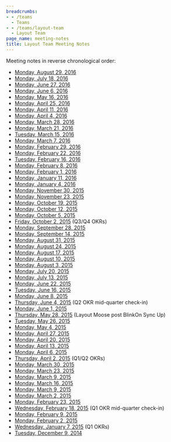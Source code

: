 ```yaml
---
breadcrumbs:
- - /teams
  - Teams
- - /teams/layout-team
  - Layout Team
page_name: meeting-notes
title: Layout Team Meeting Notes
---
```


Meeting notes in reverse chronological order:

*   [Monday, August 29,
            2016](/teams/layout-team/meeting-notes/monday-august-29-2016)
*   [Monday, July 18,
            2016](/teams/layout-team/meeting-notes/monday-july-18-2016)
*   [Monday, June 27,
            2016](/teams/layout-team/meeting-notes/monday-june-27-2016)
*   [Monday, June 6,
            2016](/teams/layout-team/meeting-notes/monday-june-6-2016)
*   [Monday, May 16,
            2016](/teams/layout-team/meeting-notes/monday-may-16-2016)
*   [Monday, April 25,
            2016](/teams/layout-team/meeting-notes/monday-april-25-2016)
*   [Monday, April 11,
            2016](/teams/layout-team/meeting-notes/monday-april-11-2016)
*   [Monday, April 4,
            2016](/teams/layout-team/meeting-notes/monday-april-4-2016)
*   [Monday, March 28,
            2016](/teams/layout-team/meeting-notes/monday-february-28-2016)
*   [Monday, March 21,
            2016](/teams/layout-team/meeting-notes/monday-february-21-2016)
*   [Tuesday, March 15,
            2016](/teams/layout-team/meeting-notes/tuesday-march-15-2016)
*   [Monday, March 7,
            2016](/teams/layout-team/meeting-notes/monday-march-7-2016)
*   [Monday, February 29,
            2016](/teams/layout-team/meeting-notes/monday-february-29-2016)
*   [Monday, February 22,
            2016](/teams/layout-team/meeting-notes/monday-february-22-2016)
*   [Tuesday, February 16,
            2016](/teams/layout-team/meeting-notes/tuesday-february-16-2016)
*   [Monday, February 8,
            2016](/teams/layout-team/meeting-notes/monday-february-8-2016)
*   [Monday, February 1,
            2016](/teams/layout-team/meeting-notes/monday-february-1-2016)
*   [Monday, January 11,
            2016](/teams/layout-team/meeting-notes/monday-january-11-2016)
*   [Monday, January 4,
            2016](/teams/layout-team/meeting-notes/monday-january-4-2016)
*   [Monday, November 30,
            2015](/teams/layout-team/meeting-notes/monday-november-30-2015)
*   [Monday, November 23,
            2015](/teams/layout-team/meeting-notes/monday-november-23-2015)
*   [Monday, October 19,
            2015](/teams/layout-team/meeting-notes/monday-october-19-2015)
*   [Monday, October 12,
            2015](/teams/layout-team/meeting-notes/monday-october-12-2015)
*   [Monday, October 5,
            2015](/teams/layout-team/meeting-notes/monday-october-5-2015)
*   [Friday, October 2,
            2015](/teams/layout-team/meeting-notes/friday-october-2-2015) (Q3/Q4
            OKRs)
*   [Monday, September 28,
            2015](/teams/layout-team/meeting-notes/monday-september-28-2015)
*   [Monday, September 14,
            2015](/teams/layout-team/meeting-notes/monday-september-14-2015)
*   [Monday, August 31,
            2015](/teams/layout-team/meeting-notes/monday-august-31-2015)
*   [Monday, August 24,
            2015](/teams/layout-team/meeting-notes/monday-august-24-2015)
*   [Monday, August 17,
            2015](/teams/layout-team/meeting-notes/monday-august-17-2015)
*   [Monday, August 10,
            2015](/teams/layout-team/meeting-notes/monday-august-10-2015)
*   [Monday, August 3,
            2015](/teams/layout-team/meeting-notes/monday-august-3-2015)
*   [Monday, July 20,
            2015](/teams/layout-team/meeting-notes/monday-july-20-2015)
*   [Monday, July 13,
            2015](/teams/layout-team/meeting-notes/monday-july-13-2015)
*   [Monday, June 22,
            2015](/teams/layout-team/meeting-notes/monday-june-22-2015)
*   [Tuesday, June 16,
            2015](/teams/layout-team/meeting-notes/tuesday-june-16-2015)
*   [Monday, June 8,
            2015](/teams/layout-team/meeting-notes/monday-june-8-2015)
*   [Thursday, June 4,
            2015](/teams/layout-team/meeting-notes/thursday-june-4-2015) (Q2 OKR
            mid-quarter check-in)
*   [Monday, June 1,
            2015](/teams/layout-team/meeting-notes/monday-june-1-2015)
*   [Thursday, May 28,
            2015](/teams/layout-team/meeting-notes/may-28-2015) (Layout Moose
            post BlinkOn Sync Up)
*   [Tuesday, May 26,
            2015](/teams/layout-team/meeting-notes/tuesday-may-26-2015)
*   [Monday, May 4,
            2015](/teams/layout-team/meeting-notes/monday-may-4-2015)
*   [Monday, April 27,
            2015](/teams/layout-team/meeting-notes/monday-april-27-2015)
*   [Monday, April 20,
            2015](/teams/layout-team/meeting-notes/monday-april-20-2015)
*   [Monday, April 13,
            2015](/teams/layout-team/meeting-notes/monday-april-13-2015)
*   [Monday, April 6,
            2015](/teams/layout-team/meeting-notes/monday-april-6-2015)
*   [Thursday, April 2,
            2015](/teams/layout-team/meeting-notes/thursday-april-2-2015) (Q1/Q2
            OKRs)
*   [Monday, March 30,
            2015](/teams/layout-team/meeting-notes/monday-march-30-2015)
*   [Monday, March 23,
            2015](/teams/layout-team/meeting-notes/monday-march-23-2015)
*   [Monday, March 9,
            2015](/teams/layout-team/meeting-notes/monday-march-9-2015)
*   [Monday, March 16,
            2015](/teams/layout-team/meeting-notes/monday-march-16-2015)
*   [Monday, March 9,
            2015](/teams/layout-team/meeting-notes/monday-march-9-2015)
*   [Monday, March 2,
            2015](/teams/layout-team/meeting-notes/march-2-2015)
*   [Monday, February 23,
            2015](/teams/layout-team/meeting-notes/monday-february-23-2015)
*   [Wednesday, February 18,
            2015](/teams/layout-team/meeting-notes/wednesday-february-18) (Q1
            OKR mid-quarter check-in)
*   [Monday, February 9,
            2015](/teams/layout-team/meeting-notes/monday-february-9)
*   [Monday, February 2,
            2015](/teams/layout-team/meeting-notes/monday-february-2)
*   [Wednesday, January 7,
            2015](/teams/layout-team/meeting-notes/20150107) (Q1 OKRs)
*   [Tuesday, December 9,
            2014](/teams/layout-team/meeting-notes/20141209)
